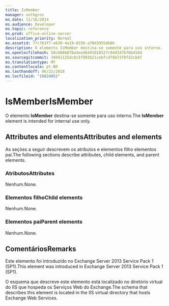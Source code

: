 ```yaml
---
title: IsMember
manager: sethgros
ms.date: 11/16/2014
ms.audience: Developer
ms.topic: reference
ms.prod: office-online-server
localization_priority: Normal
ms.assetid: 77c7b3f7-e639-4a19-8156-a70d3955db8b
description: O elemento IsMember destina-se somente para uso interno.
ms.openlocfilehash: 58c688b878a3eed6491018527c94d347bf8bd18d
ms.sourcegitcommit: 34041125dc8c5f993b21cebfc4f8b72f0fd2cb6f
ms.translationtype: MT
ms.contentlocale: pt-BR
ms.lasthandoff: 06/25/2018
ms.locfileid: "19824052"
---
```

# <a name="ismember"></a><span data-ttu-id="4a1ae-103">IsMember</span><span class="sxs-lookup"><span data-stu-id="4a1ae-103">IsMember</span></span>

<span data-ttu-id="4a1ae-104">O elemento **IsMember** destina-se somente para uso interno.</span><span class="sxs-lookup"><span data-stu-id="4a1ae-104">The **IsMember** element is intended for internal use only.</span></span> 

## <a name="attributes-and-elements"></a><span data-ttu-id="4a1ae-105">Attributes and elements</span><span class="sxs-lookup"><span data-stu-id="4a1ae-105">Attributes and elements</span></span>

<span data-ttu-id="4a1ae-106">As seções a seguir descrevem os atributos e elementos filho elementos pai.</span><span class="sxs-lookup"><span data-stu-id="4a1ae-106">The following sections describe attributes, child elements, and parent elements.</span></span>
  
### <a name="attributes"></a><span data-ttu-id="4a1ae-107">Atributos</span><span class="sxs-lookup"><span data-stu-id="4a1ae-107">Attributes</span></span>

<span data-ttu-id="4a1ae-108">Nenhum.</span><span class="sxs-lookup"><span data-stu-id="4a1ae-108">None.</span></span>
  
### <a name="child-elements"></a><span data-ttu-id="4a1ae-109">Elementos filho</span><span class="sxs-lookup"><span data-stu-id="4a1ae-109">Child elements</span></span>

<span data-ttu-id="4a1ae-110">Nenhum.</span><span class="sxs-lookup"><span data-stu-id="4a1ae-110">None.</span></span>
  
### <a name="parent-elements"></a><span data-ttu-id="4a1ae-111">Elementos pai</span><span class="sxs-lookup"><span data-stu-id="4a1ae-111">Parent elements</span></span>

<span data-ttu-id="4a1ae-112">Nenhum.</span><span class="sxs-lookup"><span data-stu-id="4a1ae-112">None.</span></span>
  
## <a name="remarks"></a><span data-ttu-id="4a1ae-113">Comentários</span><span class="sxs-lookup"><span data-stu-id="4a1ae-113">Remarks</span></span>

<span data-ttu-id="4a1ae-114">Este elemento foi introduzido no Exchange Server 2013 Service Pack 1 (SP1).</span><span class="sxs-lookup"><span data-stu-id="4a1ae-114">This element was introduced in Exchange Server 2013 Service Pack 1 (SP1).</span></span>
  
<span data-ttu-id="4a1ae-115">O esquema que descreve este elemento está localizado no diretório virtual do IIS que hospeda os Serviços Web do Exchange.</span><span class="sxs-lookup"><span data-stu-id="4a1ae-115">The schema that describes this element is located in the IIS virtual directory that hosts Exchange Web Services.</span></span>
  

